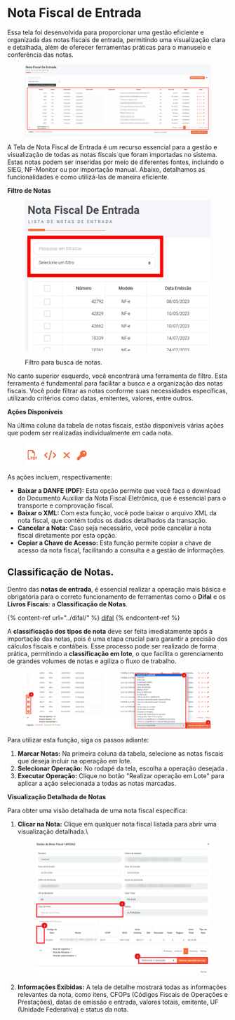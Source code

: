 # Nota Fiscal de Entrada

Essa tela foi desenvolvida para proporcionar uma gestão eficiente e organizada das notas fiscais de entrada, permitindo uma visualização clara e detalhada, além de oferecer ferramentas práticas para o manuseio e conferência das notas.

<figure><img src="../../.gitbook/assets/image (56).png" alt=""><figcaption></figcaption></figure>

A Tela de Nota Fiscal de Entrada é um recurso essencial para a gestão e visualização de todas as notas fiscais que foram importadas no sistema. Estas notas podem ser inseridas por meio de diferentes fontes, incluindo o SIEG, NF-Monitor ou por importação manual. Abaixo, detalhamos as funcionalidades e como utilizá-las de maneira eficiente.

**Filtro de Notas**

<figure><img src="../../.gitbook/assets/image (57).png" alt=""><figcaption><p>Filtro para busca de notas.</p></figcaption></figure>

No canto superior esquerdo, você encontrará uma ferramenta de filtro. Esta ferramenta é fundamental para facilitar a busca e a organização das notas fiscais. Você pode filtrar as notas conforme suas necessidades específicas, utilizando critérios como datas, emitentes, valores, entre outros.

**Ações Disponíveis**

Na última coluna da tabela de notas fiscais, estão disponíveis várias ações que podem ser realizadas individualmente em cada nota.&#x20;

<figure><img src="../../.gitbook/assets/image (59).png" alt=""><figcaption></figcaption></figure>

As ações incluem, respectivamente:

* **Baixar a DANFE (PDF):** Esta opção permite que você faça o download do Documento Auxiliar da Nota Fiscal Eletrônica, que é essencial para o transporte e comprovação fiscal.
* **Baixar o XML:** Com esta função, você pode baixar o arquivo XML da nota fiscal, que contém todos os dados detalhados da transação.
* **Cancelar a Nota:** Caso seja necessário, você pode cancelar a nota fiscal diretamente por esta opção.
* **Copiar a Chave de Acesso:** Esta função permite copiar a chave de acesso da nota fiscal, facilitando a consulta e a gestão de informações.

## **Classificação de Notas.**

Dentro das **notas de entrada**, é essencial realizar a operação mais básica e obrigatória para o correto funcionamento de ferramentas como o **Difal** e os **Livros Fiscais**: a **Classificação de Notas**.

{% content-ref url="../difal/" %}
[difal](../difal/)
{% endcontent-ref %}

A **classificação dos tipos de nota** deve ser feita imediatamente após a importação das notas, pois é uma etapa crucial para garantir a precisão dos cálculos fiscais e contábeis. Esse processo pode ser realizado de forma prática, permitindo a **classificação em lote**, o que facilita o gerenciamento de grandes volumes de notas e agiliza o fluxo de trabalho.

<figure><img src="../../.gitbook/assets/image (61).png" alt=""><figcaption></figcaption></figure>

Para utilizar esta função, siga os passos adiante:

1. **Marcar Notas:** Na primeira coluna da tabela, selecione as notas fiscais que deseja incluir na operação em lote.
2. **Selecionar Operação:** No rodapé da tela, escolha a operação desejada .
3. **Executar Operação:** Clique no botão "Realizar operação em Lote" para aplicar a ação selecionada a todas as notas marcadas.

**Visualização Detalhada de Notas**

Para obter uma visão detalhada de uma nota fiscal específica:

1.  **Clicar na Nota:** Clique em qualquer nota fiscal listada para abrir uma visualização detalhada.\


    <figure><img src="../../.gitbook/assets/image (19).png" alt=""><figcaption></figcaption></figure>
2. **Informações Exibidas:** A tela de detalhe mostrará todas as informações relevantes da nota, como itens, CFOPs (Códigos Fiscais de Operações e Prestações), datas de emissão e entrada, valores totais, emitente, UF (Unidade Federativa) e status da nota.
